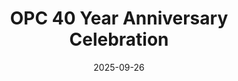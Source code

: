 ---
title: "OPC 40 Year Anniversary Celebration"
description: "Friday, 26 September 2025 | Private Yacht Prometheus | Tour Around Sydney Harbors"
date: 2025-09-26
resources:
  - src: 0_SH_6979.jpg
    params:
      cover: true
---